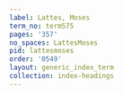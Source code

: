 ```yaml
---
label: Lattes, Moses
term_no: term575
pages: '357'
no_spaces: LattesMoses
pid: lattesmoses
order: '0549'
layout: generic_index_term
collection: index-headings
---
```

